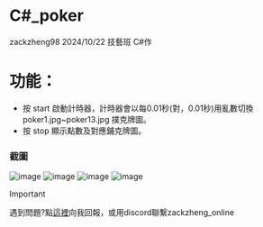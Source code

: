 # C#_poker
zackzheng98 2024/10/22 技藝班 C#作 

# 功能：
* 按 start 啟動計時器，計時器會以每0.01秒(對，0.01秒)用亂數切換poker1.jpg~poker13.jpg 撲克牌圖。
* 按 stop 顯示點數及對應鋪克牌圖。
### 截圖
![image](https://github.com/user-attachments/assets/7b4c1a42-ac8f-4b51-990e-357801a4ab10)
![image](https://github.com/user-attachments/assets/2dc93199-80ff-485b-a7d4-30b7833486ab)
![image](https://github.com/user-attachments/assets/9eb10256-a3c4-4a30-9f4f-6312a63594c0)
![image](https://github.com/user-attachments/assets/20b0a707-7f3a-44da-8339-34ec7b1df43b)

> [!IMPORTANT]  
> 遇到問題?點[這裡](https://github.com/zackzheng1121study/csharp_poker/issues)向我回報，或用discord聯繫zackzheng_online
